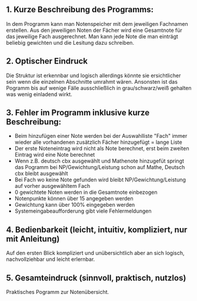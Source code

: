## 1.	Kurze Beschreibung des Programms:
In dem Programm kann man Notenspeicher mit dem jeweiligen Fachnamen erstellen. Aus den jeweiligen Noten der Fächer wird eine Gesamtnote für das jeweilige Fach ausgerechnet. Man kann jede Note die man einträgt beliebig gewichten und die Lesitung dazu schreiben.

## 2.	Optischer Eindruck
Die Struktur ist erkennbar und logisch allerdings könnte sie ersichtlicher sein wenn die einzelnen Abschnitte umrahmt wären. Ansonsten ist das Pogramm bis auf wenige Fälle ausschließlich in grau/schwarz/weiß gehalten was wenig einladend wirkt.

## 3.	Fehler im Programm inklusive kurze Beschreibung:
- Beim hinzufügen einer Note werden bei der Auswahlliste "Fach" immer wieder alle vorhandenen zusätzlich Fächer hinzugefügt = 
  lange Liste
- Der erste Noteneintrag wird nicht als Note berechnet, erst beim zweiten Eintrag wird eine Note berechnet
- Wenn z.B. deutsch cbx ausgewählt und Mathenote hinzugefüt springt das Pogramm bei NP/Gewichtung/Leistung schon auf Mathe, 
  Deutsch cbx bleibt ausgewählt
- Bei Fach wo keine Note gefunden wird bleibt NP/Gewichtung/Leistung auf vorher ausgewähltem Fach
- 0 gewichtete Noten werden in die Gesamtnote einbezogen
- Notenpunkte können über 15 angegeben werden
- Gewichtung kann über 100% eingegeben werden
- Systemeingabeaufforderung gibt viele Fehlermeldungen

## 4.	Bedienbarkeit (leicht, intuitiv, kompliziert, nur mit Anleitung)
Auf den ersten Blick kompliziert und unübersichtlich aber an sich logisch, nachvollziehbar und leicht erlernbar. 

## 5.	Gesamteindruck (sinnvoll, praktisch, nutzlos)
Praktisches Pogramm zur Notenübersicht.

